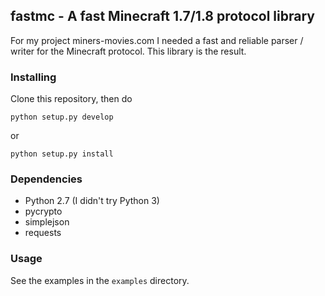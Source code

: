 ## fastmc - A fast Minecraft 1.7/1.8 protocol library

For my project miners-movies.com I needed a fast and reliable
parser / writer for the Minecraft protocol. This library is
the result. 

### Installing

Clone this repository, then do

    python setup.py develop

or
    
    python setup.py install

### Dependencies

 * Python 2.7 (I didn't try Python 3)
 * pycrypto
 * simplejson
 * requests

### Usage

See the examples in the `examples` directory.
